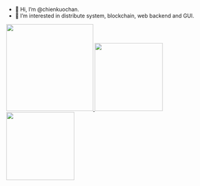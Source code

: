 - 👋 Hi, I’m @chienkuochan.
- 👀 I’m interested in distribute system, blockchain, web backend and GUI.

<a href="/">
  <img height="230em" src="https://github-profile-summary-cards.vercel.app/api/cards/profile-details?username=chienkuochan&theme=github"/>
  <img height="180em" src="https://github-readme-stats.vercel.app/api?username=chienkuochan&show_icons=true&include_all_commits=true&count_private=true"/>
  <img height="180em" src="https://github-readme-stats.vercel.app/api/top-langs?username=chienkuochan&layout=compact&langs_count=8"/>
</a>

